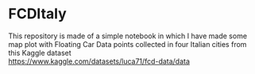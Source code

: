 # FCDItaly

This repository is made of a simple notebook in which I have made some map plot with Floating Car Data points collected in four Italian cities from this Kaggle dataset  
https://www.kaggle.com/datasets/luca71/fcd-data/data